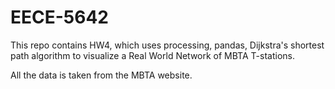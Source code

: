 # EECE-5642

This repo contains HW4, which uses processing, pandas, Dijkstra's shortest path algorithm to visualize a Real World Network of MBTA T-stations. 

All the data is taken from the MBTA website.
